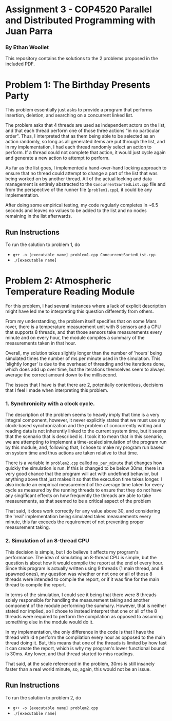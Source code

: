 # Assignment 3 - COP4520 Parallel and Distributed Programming with Juan Parra
### By Ethan Woollet

This repository contains the solutions to the 2 problems proposed in the included PDF. 


# Problem 1: The Birthday Presents Party

This problem essentially just asks to provide a program that performs insertion, deletion, and searching on a concurrent linked list.

The problem asks that 4 threads are used as independent actors on the list, and that each thread perform one of those three actions "in no particular order". Thus, I interpreted that as them being able to be selected as an action randomly, so long as all generated items are put through the list, and in my implementation, I had each thread randomly select an action to perform. If a thread could not complete that action, it would just cycle again and generate a new action to attempt to perform.

As far as the list goes, I implemented a hand-over-hand locking approach to ensure that no thread could attempt to change a part of the list that was being worked on by another thread. All of the actual locking and data management is entirely abstracted to the `ConcurrentSortedList.cpp` file and from the perspective of the runner file (`problem1.cpp`), it could be any implementation.

After doing some empirical testing, my code regularly completes in ~6.5 seconds and leaves no values to be added to the list and no nodes remaining in the list afterwards.

## Run Instructions

To run the solution to problem 1, do

- `g++ -o [executable name] problem1.cpp ConcurrentSortedList.cpp`
- `./[executable name]`


# Problem 2: Atmospheric Temperature Reading Module

For this problem, I had several instances where a lack of explicit description might have led me to interpreting this question differently from others.

From my understanding, the problem itself specifies that on some Mars rover, there is a temperature measurement unit with 8 sensors and a CPU that supports 8 threads, and that those sensors take measurements every minute and on every hour, the module compiles a summary of the measurements taken in that hour.

Overall, my solution takes slightly longer than the number of 'hours' being simulated times the number of ms per minute used in the simulation. This 'slightly longer' is due to the overhead of threading and the iterations done, which does add up over time, but the iterations themselves seem to always average the correct amount down to the millisecond.

The issues that I have is that there are 2, potentially contentious, decisions that I feel I made when interpreting this problem.

### 1. Synchronicity with a clock cycle.

The description of the problem seems to heavily imply that time is a very integral component, however, it never explicitly states that we must use any clock-based synchronization and the problem of concurrently writing and reading data is not inherently linked to the current system time, but it seems that the scenario that is described is. I took it to mean that in this scenario, we are attempting to implement a time-scaled simulation of the program run by this module, and, following that, I chose to make my program run based on system time and thus actions are taken relative to that time.

There is a variable in `problem2.cpp` called `ms_per_minute` that changes how quickly the simulation is run. If this is changed to be below 30ms, there is a very good chance that the program will act with undefined behavior, but anything above that just makes it so that the execution time takes longer. I also include an empirical measurement of the average time taken for every cycle as measured by the running threads to ensure that they do not have any singificant effects on how frequently the threads are able to take measurements, as that seemed to be a critical aspect of the problem

That said, it does work correctly for any value above 30, and considering the 'real' implementation being simulated takes measurements every minute, this far exceeds the requirement of not preventing proper measurement taking.

### 2. Simulation of an 8-thread CPU

This decision is simple, but I do believe it affects my program's performance. The idea of simulating an 8-thread CPU is simple, but the question is about how it would compile the report at the end of every hour. Since this program is actually written using 9 threads (1 main thread, and 8 spawned ones), my question was whether or not one or all of those 8 threads were intended to compile the report, or if it was fine for the main thread to compile the report. 

In terms of the simulation, I could see it being that there were 8 threads solely responsible for handling the measurement taking and another component of the module performing the summary. However, that is neither stated nor implied, so I chose to instead interpret that one or all of the 8 threads were required to perform the compilation as opposed to assuming something else in the module would do it.

In my implementation, the only difference in the code is that I have the thread with id `0` perform the compilation every hour as opposed to the main thread doing it. But, this means that one of the threads is limited by how fast it can create the report, which is why my program's lower functional bound is 30ms. Any lower, and that thread started to miss readings.

That said, at the scale referenced in the problem, 30ms is still insanely faster than a real world minute, so, again, this would not be an issue.

## Run Instructions

To run the solution to problem 2, do

- `g++ -o [executable name] problem2.cpp`
- `./[executable name]`
